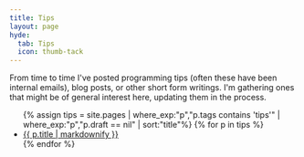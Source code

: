 ```yaml
---
title: Tips
layout: page
hyde:
  tab: Tips
  icon: thumb-tack
---
```


From time to time I've posted programming tips (often these have been internal emails), blog posts, or other short form writings. I'm gathering ones that might be of general interest here, updating them in the process.

<ul class='definition-list'>
    {% assign tips = site.pages | where_exp:"p","p.tags contains 'tips'" | where_exp:"p","p.draft == nil" | sort:"title"%}
    {% for p in tips %}
        <li><a href="{{ BASE_PATH }}{{ p.url }}">{{ p.title | markdownify }}</a></li>
    {% endfor %}
</ul>
